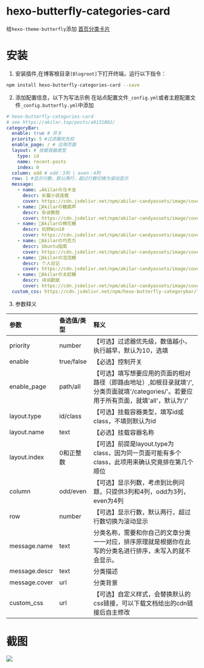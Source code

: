 # hexo-butterfly-categories-card

给`hexo-theme-butterfly`添加 [首页分类卡片](https://akilar.top/posts/a9131002/)

# 安装

1. 安装插件,在博客根目录`[Blogroot]`下打开终端，运行以下指令：
  ```bash
  npm install hexo-butterfly-categories-card --save
  ```

2. 添加配置信息，以下为写法示例
  在站点配置文件`_config.yml`或者主题配置文件`_config.butterfly.yml`中添加

  ```yaml
  # hexo-butterfly-categories-card
  # see https://akilar.top/posts/a9131002/
  categoryBar:
    enable: true # 开关
    priority: 5 #过滤器优先权
    enable_page: / # 应用页面
    layout: # 挂载容器类型
      type: id
      name: recent-posts
      index: 0
    column: odd # odd：3列 | even：4列
    row: 1 #显示行数，默认两行，超过行数切换为滚动显示
    message:
      - name: ☕Akilarの马卡龙
        descr: 长篇小说连载
        cover: https://cdn.jsdelivr.net/npm/akilar-candyassets/image/cover1.webp
      - name: 🍡Akilarの糖葫芦
        descr: 杂谈教程
        cover: https://cdn.jsdelivr.net/npm/akilar-candyassets/image/cover2.webp
      - name: 🍨Akilarの棉花糖
        descr: 玩转Win10
        cover: https://cdn.jsdelivr.net/npm/akilar-candyassets/image/cover3.webp
      - name: 🍫Akilarの巧克力
        descr: Ubuntu指南
        cover: https://cdn.jsdelivr.net/npm/akilar-candyassets/image/cover4.webp
      - name: 🍬Akilarの泡泡糖
        descr: 个人日记
        cover: https://cdn.jsdelivr.net/npm/akilar-candyassets/image/cover5.webp
      - name: 🍰Akilarの太妃糖
        descr: 诗词歌赋
        cover: https://cdn.jsdelivr.net/npm/akilar-candyassets/image/cover6.webp
    custom_css: https://cdn.jsdelivr.net/npm/hexo-butterfly-categorybar/lib/categorybar.css
  ```
3. 参数释义

  |参数|备选值/类型|释义|
  |:--|:--|:--|
  |priority|number|【可选】过滤器优先级，数值越小，执行越早，默认为10，选填|
  |enable|true/false|【必选】控制开关|
  |enable_page|path/all|【可选】填写想要应用的页面的相对路径（即路由地址）,如根目录就填'/',分类页面就填'/categories/'。若要应用于所有页面，就填'all'，默认为'/'|
  |layout.type|id/class|【可选】挂载容器类型，填写id或class，不填则默认为id|
  |layout.name|text|【必选】挂载容器名称|
  |layout.index|0和正整数|【可选】前提是layout.type为class，因为同一页面可能有多个class，此项用来确认究竟排在第几个顺位|
  |column|odd/even|【可选】显示列数，考虑到比例问题，只提供3列和4列，odd为3列， even为4列|
  |row|number|【可选】显示行数，默认两行，超过行数切换为滚动显示|
  |message.name|text|分类名称，需要和你自己的文章分类一一对应，排序原理就是根据你在此写的分类名进行排序，未写入的就不会显示。|
  |message.descr|text|分类描述|
  |message.cover|url|分类背景|
  |custom_css|url|【可选】自定义样式，会替换默认的css链接，可以下载文档给出的cdn链接后自主修改|

# 截图
![](https://cdn.jsdelivr.net/npm/akilar-candyassets/image/af2f14fe.png)
